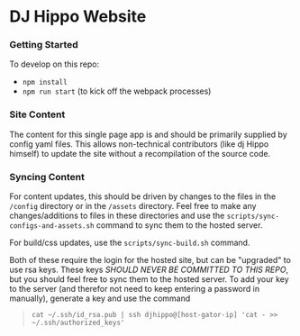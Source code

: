 # DJ Hippo Website
### Getting Started
To develop on this repo:
- `npm install`
- `npm run start` (to kick off the webpack processes)

### Site Content
The content for this single page app is and should be primarily supplied by config yaml files. This allows non-technical contributors (like dj Hippo himself) to update the site without a recompilation of the source code.

### Syncing Content
For content updates, this should be driven by changes to the files in the `/config` directory or in the `/assets` directory. Feel free to make any changes/additions to files in these directories and use the `scripts/sync-configs-and-assets.sh` command to sync them to the hosted server.

For build/css updates, use the `scripts/sync-build.sh` command.

Both of these require the login for the hosted site, but can be "upgraded" to use rsa keys. These keys *SHOULD NEVER BE COMMITTED TO THIS REPO*, but you should feel free to sync them to the hosted server. To add your key to the server (and therefor not need to keep entering a password in manually), generate a key and use the command
>`cat ~/.ssh/id_rsa.pub | ssh djhippo@[host-gator-ip] 'cat - >> ~/.ssh/authorized_keys'`
